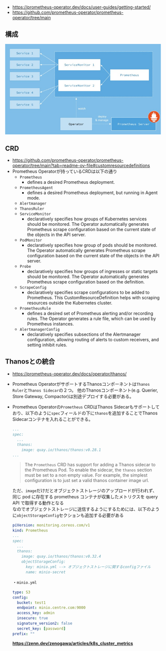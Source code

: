 - https://prometheus-operator.dev/docs/user-guides/getting-started/
- https://github.com/prometheus-operator/prometheus-operator/tree/main

## 構成
![](./image/Prometheus%20Operator.jpg)

## CRD
- https://github.com/prometheus-operator/prometheus-operator/tree/main?tab=readme-ov-file#customresourcedefinitions
- Prometheus Operatorが持っているCRDは以下の通り
  - `Prometheus`
    - defines a desired Prometheus deployment.
  - `PrometheusAgent`
    - defines a desired Prometheus deployment, but running in Agent mode.
  - `Alertmanager`
  - `ThanosRuler`
  - `ServiceMonitor`
    - declaratively specifies how groups of Kubernetes services should be monitored. The Operator automatically generates Prometheus scrape configuration based on the current state of the objects in the API server.
  - `PodMonitor`
    - declaratively specifies how group of pods should be monitored. The Operator automatically generates Prometheus scrape configuration based on the current state of the objects in the API server.
  - `Probe`
    - declaratively specifies how groups of ingresses or static targets should be monitored. The Operator automatically generates Prometheus scrape configuration based on the definition.
  - `ScrapeConfig`
    - declaratively specifies scrape configurations to be added to Prometheus. This CustomResourceDefinition helps with scraping resources outside the Kubernetes cluster.
  - `PrometheusRule`
    - defines a desired set of Prometheus alerting and/or recording rules. The Operator generates a rule file, which can be used by Prometheus instances.
  - `AlertmanagerConfig`
    - declaratively specifies subsections of the Alertmanager configuration, allowing routing of alerts to custom receivers, and setting inhibit rules.

## Thanosとの統合
- https://prometheus-operator.dev/docs/operator/thanos/
- Prometheus OperatorがサポートするThanosコンポーネントは`Thanos Ruler`と`Thanos Sidecar`の２つ。
  他のThanosコンポーネント(e.g. Querier, Store Gateway, Compactor)は別途デプロイする必要がある。
- Prometheus Operatorの`Prometheus` CRDはThanos Sidecarもサポートしており、以下のように`spec`フィールドの下に`thanos`を追加することでThanos Sidecarコンテナを入れることができる。  
  ```yaml
  ...
  spec:
    ...
    thanos:
      image: quay.io/thanos/thanos:v0.28.1
  ...
  ```
  > The `Prometheus` CRD has support for adding a Thanos sidecar to the Prometheus Pod. To enable the sidecar, the `thanos` section must be set to a non empty value. For example, the simplest configuration is to just set a valid thanos container image url.

  ただ、`image`だけだとオブジェクトストレージのアップロードが行われず、同じ pod に存在する prometheus コンテナが収集したメトリクスを query API で取得する動作となる  
  なのでオブジェクトストレージに送信するようにするためには、以下のように`objectStorageConfig`セクションも追加する必要がある  
  ```yaml
  piVersion: monitoring.coreos.com/v1
  kind: Prometheus
  ...
  spec:
    ...
    thanos:
      image: quay.io/thanos/thanos:v0.32.4
      objectStorageConfig:
        key: minio.yml --> オブジェクトストレージに関するconfigファイル
        name: minio-secret
  ```  
  ・`minio.yml`  
  ```yaml
  type: S3
  config:
    bucket: test1
    endpoint: minio.centre.com:9000
    access_key: admin
    insecure: true
    signature_version2: false
    secret_key: [password]
  prefix: ""
  ```
  **https://zenn.dev/zenogawa/articles/k8s_cluster_metrics**